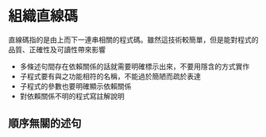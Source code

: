 # 組織直線碼
直線碼指的是由上而下一連串相關的程式碼。雖然這技術較簡單，但是能對程式的品質、正確性及可讀性帶來影響
* 多條述句間存在依賴關係的話就需要明確標示出來，不要用隱含的方式實作
* 子程式要有與之功能相符的名稱，不能過於簡陋而疏於表達
* 子程式的參數也要明確顯示依賴關係
* 對依賴關係不明的程式寫註解說明
## 順序無關的述句



<!--stackedit_data:
eyJoaXN0b3J5IjpbLTM2NjYxNTQ5OCwtOTY5Mjc2OTU2XX0=
-->